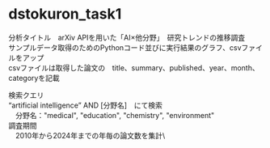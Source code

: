 # dstokuron_task1
分析タイトル　arXiv APIを用いた「AI×他分野」　研究トレンドの推移調査\
サンプルデータ取得のためのPythonコード並びに実行結果のグラフ、csvファイルをアップ\
csvファイルは取得した論文の　title、summary、published、year、month、categoryを記載

検索クエリ\
 “artificial intelligence” AND [分野名]　にて検索\
　分野名："medical", "education", "chemistry", "environment"\
調査期間\
　2010年から2024年までの年毎の論文数を集計\
